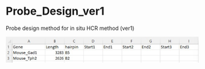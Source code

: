 # Probe_Design_ver1
Probe design method for in situ HCR method (ver1)

![My Image1](images/Table_Before.jpg)
